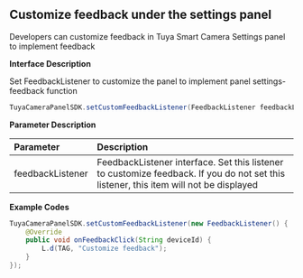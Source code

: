 ## Customize feedback under the settings panel

Developers can customize feedback in Tuya Smart Camera Settings panel to implement feedback

**Interface Description**

Set FeedbackListener to customize the panel to implement panel settings-feedback function

```java
TuyaCameraPanelSDK.setCustomFeedbackListener(FeedbackListener feedbackListener);
```

 **Parameter Description**

| Parameter        | Description                                                  |
| :--------------- | :----------------------------------------------------------- |
| feedbackListener | FeedbackListener interface. Set this listener to customize feedback. If you do not set this listener, this item will not be displayed |

**Example Codes**

```java
TuyaCameraPanelSDK.setCustomFeedbackListener(new FeedbackListener() {
    @Override
    public void onFeedbackClick(String deviceId) {
        L.d(TAG, "Customize feedback");
    }
});
```


